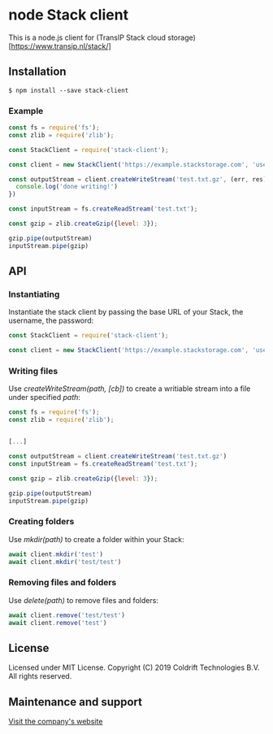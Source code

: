 # node Stack client

This is a node.js client for (TransIP Stack cloud storage)[https://www.transip.nl/stack/]

## Installation

```
$ npm install --save stack-client
```

### Example

```javascript
const fs = require('fs');
const zlib = require('zlib');

const StackClient = require('stack-client');

const client = new StackClient('https://example.stackstorage.com', 'user', 'pass');

const outputStream = client.createWriteStream('test.txt.gz', (err, res) => {
  console.log('done writing!')
})

const inputStream = fs.createReadStream('test.txt');

const gzip = zlib.createGzip({level: 3});

gzip.pipe(outputStream)
inputStream.pipe(gzip)

```

## API

### Instantiating

Instantiate the stack client by passing the base URL of your Stack, the username,
the password:

```javascript
const StackClient = require('stack-client');

const client = new StackClient('https://example.stackstorage.com', 'user', 'pass');
```

### Writing files

Use *createWriteStream(path, [cb])* to create a writiable stream into a file under specified *path*:

```javascript
const fs = require('fs');
const zlib = require('zlib');


[...]

const outputStream = client.createWriteStream('test.txt.gz')
const inputStream = fs.createReadStream('test.txt');

const gzip = zlib.createGzip({level: 3});

gzip.pipe(outputStream)
inputStream.pipe(gzip)

```

### Creating folders

Use *mkdir(path)* to create a folder within your Stack:

```javascript
await client.mkdir('test')
await client.mkdir('test/test')
```

### Removing files and folders

Use *delete(path)* to remove files and folders:

```javascript
await client.remove('test/test')
await client.remove('test')
```

## License

Licensed under MIT License. Copyright (C) 2019 Coldrift Technologies B.V. All rights reserved.

## Maintenance and support
[Visit the company's website](https://coldrift.com/)
